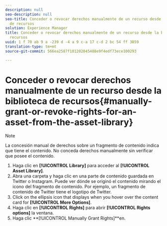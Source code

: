 ```yaml
---
description: null
seo-description: null
seo-title: Conceder o revocar derechos manualmente de un recurso desde la biblioteca
  de recursos
solution: Experience Manager
title: Conceder o revocar derechos manualmente de un recurso desde la biblioteca de
  recursos
uuid: 1 f 70 ab 9 a -239 d -4 a 9 c-a 17 c-d 2 bc 54 ff 3859
translation-type: tm+mt
source-git-commit: 566ea2587f101202045488e9f4edf73ece100293

---
```



# Conceder o revocar derechos manualmente de un recurso desde la biblioteca de recursos{#manually-grant-or-revoke-rights-for-an-asset-from-the-asset-library}

>[!NOTE]
>
>La concesión manual de derechos sobre un fragmento de contenido indica que tiene el contenido. No conceda derechos manualmente sin verificar que posee el contenido.

1. Haga clic en **[!UICONTROL Library]** para acceder al **[!UICONTROL Asset Library]**.
1. Abra una carpeta y haga clic en una parte de contenido guardada en Twitter o Instagram. Puede ver dónde se originó el contenido mirando el icono del fragmento de contenido. Por ejemplo, un fragmento de contenido de Twitter tiene el logotipo de Twitter.
1. Click on the ellipsis icon that displays when you hover over the content card for **[!UICONTROL More Options]**.
1. Haga clic en **[!UICONTROL Rights]** para abrir **[!UICONTROL Rights options]** la ventana.
1. Haga clic **[!UICONTROL Manually Grant Rights]**en.
